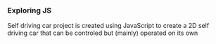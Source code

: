 ### Exploring JS
Self driving car project is created using JavaScript to create a 2D self driving car that can be controled but (mainly) operated on its own 
